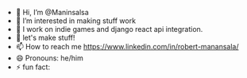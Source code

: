 - 👋 Hi, I’m @Maninsalsa
- 👀 I’m interested in making stuff work
- 🌱 I work on indie games and django react api integration. 
- 💞️ let's make stuff!
- 📫 How to reach me https://www.linkedin.com/in/robert-manansala/
- 😄 Pronouns: he/him
- ⚡ fun fact: 

<!---
Maninsalsa/Maninsalsa is a ✨ special ✨ repository because its `README.md` (this file) appears on your GitHub profile.
You can click the Preview link to take a look at your changes.
--->
